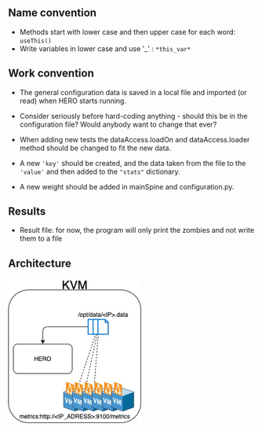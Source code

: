 ## Name convention
- Methods start with lower case and then upper case for each word: `useThis()`
- Write variables in lower case and use '_' : `*this_var*`

## Work convention
- The general configuration data is saved in a local file and imported (or read) when HERO starts running.
- Consider seriously before hard-coding anything - should this be in the configuration file?
                                                    Would anybody want to change that ever?

- When adding new tests the dataAccess.loadOn and dataAccess.loader method should be changed to fit the new data.
- A new `'key'` should be created, and the data taken from the file to the `'value'` and then added to the `"stats"` dictionary.
- A new weight should be added in mainSpine and configuration.py.

## Results
- Result file: for now, the program will only print the zombies and not write them to a file

## Architecture 
 ![Diagram](HERO.jpg)

